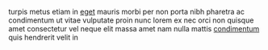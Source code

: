 turpis metus etiam in [eget](generated_webpages/scelerisque.md) mauris morbi per
non porta nibh pharetra ac condimentum ut vitae vulputate proin nunc lorem ex
nec orci non quisque amet consectetur vel neque elit massa amet nam nulla
mattis [condimentum](generated_webpages/nascetur.md) quis hendrerit velit in